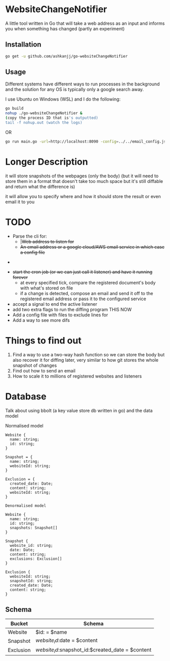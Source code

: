# WebsiteChangeNotifier

A little tool written in Go that will take a web address as an input and informs you when something has changed (partly an experiment)

## Installation

```bash
go get -u github.com/ashkanjj/go-websiteChangeNotifier
```

## Usage

Different systems have different ways to run processes in the background and the solution for any OS is typically only a google search away.

I use Ubuntu on Windows (WSL) and I do the following:

```sh
go build
nohup ./go-websiteChangeNotifier &
(copy the process ID that is's outputted)
tail -f nohup.out (watch the logs)
```

OR

```sh
go run main.go -url=http://localhost:8090 -config=../../email_config.json -bolt-path=./my.db
```

# Longer Description

it will store snapshots of the webpages (only the body) (but it will need to store them in a format that doesn't take too much space but it's still diffable and return what the difference is)

it will allow you to specify where and how it should store the result or even email it to you

# TODO

- Parse the cli for:
  - |~~Web address to listen for~~
  -  ~~An email address or a google cloud/AWS email service in which case a config file~~
- ~~~~Take a snapshot of the current state of web document's body and store it~~
- ~~start the cron job (or we can just call it listener) and have it running forever~~
  - at every specified tick, compare the registered document's body with what's stored on file
  - if a change is detected, compose an email and send it off to the registered email address or pass it to the configured service
- accept a signal to end the active listener
- add two extra flags to run the diffing program THIS NOW
- Add a config file with files to exclude lines for
- Add a way to see more difs

# Things to find out

1. Find a way to use a two-way hash function so we can store the body but also recover it for diffing later, very similar to how git stores the whole snapshot of changes
2. Find out how to send an email
3. How to scale it to millions of registered websites and listeners

# Database

Talk about using bbolt (a key value store db written in go) and the data model

Normalised model

```
Website {
  name: string;
  id: string;
}

Snapshot = {
  name: string;
  websiteId: string;
}

Exclusion = {
  created_date: Date;
  content: string;
  websiteId: string;
}

Denormalised model

Website {
  name: string;
  id: string;
  snapshots: Snapshot[]
}

Snapshot {
  website_id: string;
  date: Date;
  content: string;
  exclusions: Exclusion[]
}

Exclusion {
  websiteId: string;
  snapshotId: string;
  created_date: Date;
  content: string;
}
```

## Schema

| Bucket    | Schema                                             |
| --------- | -------------------------------------------------- |
| Website   | $id: = $name                                       |
| Snapshot  | $website_id:$date = \$content                      |
| Exclusion | $website_id:$snapshot_id:$created_date = \$content |
